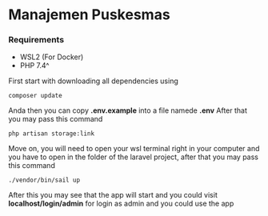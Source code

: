# Manajemen Puskesmas
<!-- Requirement -->
### Requirements
- WSL2 (For Docker)
- PHP 7.4^


First start with downloading all dependencies using 

```
composer update
```

Anda then you can copy **.env.example** into a file namede **.env** After that you may pass this command 

<!-- For linking the storage and public folder -->
```
php artisan storage:link
```

Move on, you will need to open your wsl terminal right in your computer and you have to open in the folder of the laravel project, after that you may pass this command

```
./vendor/bin/sail up
```

After this you may see that the app will start and you could visit **localhost/login/admin** for login as admin and you could use the app
